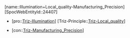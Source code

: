 ﻿---
type: TrizContradiction
aliases:
- Illumination+Local_quality-Manufacturing_Precision
license: CC BY-SA 4.0
copyright: https://github.com/SpocWeb
IsDeleted: false
IsReadOnly: false
Confidential: public
tags: 
- Triz/Contradiction
---
[name::Illumination+Local_quality-Manufacturing_Precision]
[SpocWebEntityId::24407]
+ [pro::[Triz-Illumination](tech/Triz/Parameter/Triz-Illumination.md)]
[Triz-Principle::[Triz-Local_quality](tech/Triz/Principle/Triz-Local_quality.md)]
- [con::[Triz-Manufacturing_Precision](tech/Triz/Parameter/Triz-Manufacturing_Precision.md)]

